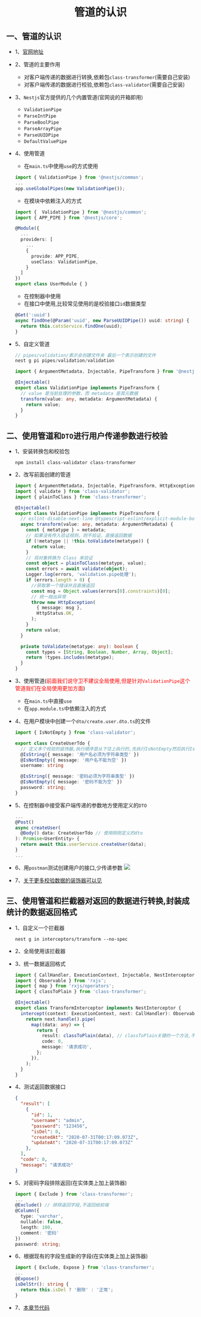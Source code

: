 # <center>管道的认识</center>

## 一、管道的认识

* 1、[官网地址](https://docs.nestjs.com/pipes)
* 2、管道的主要作用
  * 对客户端传递的数据进行转换,依赖包`class-transformer`(需要自己安装)
  * 对客户端传递的数据进行校验,依赖包`class-validator`(需要自己安装)
* 3、`Nestjs`官方提供的几个内置管道(官网说的开箱即用)
  * `ValidationPipe`
  * `ParseIntPipe`
  * `ParseBoolPipe`
  * `ParseArrayPipe`
  * `ParseUUIDPipe`
  * `DefaultValuePipe`

* 4、使用管道

  * 在`main.ts`中使用`use`的方式使用

  ```ts
  import { ValidationPipe } from '@nestjs/common';
  ...
  app.useGlobalPipes(new ValidationPipe());
  ```

  * 在模块中依赖注入的方式

  ```ts
  import {  ValidationPipe } from '@nestjs/common';
  import { APP_PIPE } from '@nestjs/core';

  @Module({
    ...
    providers: [
      ...
      {
        provide: APP_PIPE,
        useClass: ValidationPipe,
      }
    ]
  })
  export class UserModule { }
  ```

  * 在控制器中使用
  * 在接口中使用,比较常见使用的是校验接口`id`数据类型

  ```ts
  @Get(':uuid')
  async findOne(@Param('uuid', new ParseUUIDPipe()) uuid: string) {
    return this.catsService.findOne(uuid);
  }
  ```

* 5、自定义管道

  ```ts
  // pipes/validation/表示会创建文件夹 最后一个表示创建的文件
  nest g pi pipes/validation/validation
  ```

  ```ts
  import { ArgumentMetadata, Injectable, PipeTransform } from '@nestjs/common';

  @Injectable()
  export class ValidationPipe implements PipeTransform {
    // value 是当前处理的参数，而 metadata 是其元数据
    transform(value: any, metadata: ArgumentMetadata) {
      return value;
    }
  }
  ```

## 二、使用管道和`DTO`进行用户传递参数进行校验

* 1、安装转换包和校验包

  ```shell
  npm install class-validator class-transformer
  ```
* 2、改写前面创建的管道

  ```ts
  import { ArgumentMetadata, Injectable, PipeTransform, HttpException, HttpStatus, Logger } from '@nestjs/common';
  import { validate } from 'class-validator';
  import { plainToClass } from 'class-transformer';

  @Injectable()
  export class ValidationPipe implements PipeTransform {
    // eslint-disable-next-line @typescript-eslint/explicit-module-boundary-types
    async transform(value: any, metadata: ArgumentMetadata) {
      const { metatype } = metadata;
      // 如果没有传入验证规则，则不验证，直接返回数据
      if (!metatype || !this.toValidate(metatype)) {
        return value;
      }
      // 将对象转换为 Class 来验证
      const object = plainToClass(metatype, value);
      const errors = await validate(object);
      Logger.log(errors, 'validation.pipe处理');
      if (errors.length > 0) {
        //获取第一个错误并且直接返回
        const msg = Object.values(errors[0].constraints)[0];
        // 统一抛出异常
        throw new HttpException(
          { message: msg },
          HttpStatus.OK,
        );
      }
      return value;
    }

    private toValidate(metatype: any): boolean {
      const types = [String, Boolean, Number, Array, Object];
      return !types.includes(metatype);
    }
  }
  ```

* 3、使用管道(<font color="#f00">前面我们说守卫不建议全局使用,但是针对`ValidationPipe`这个管道我们在全局使用更加方面</font>)
  * 在`main.ts`中直接`use`
  * 在`app.module.ts`中依赖注入的方式

* 4、在用户模块中创建一个`dto/create.user.dto.ts`的文件

  ```ts
  import { IsNotEmpty } from 'class-validator';

  export class CreateUserTdo {
    // 定义多个校验的装饰器,执行顺序是从下往上执行的,先执行IsNotEmpty然后执行IsString
    @IsString({ message: '用户名必须为字符串类型' })
    @IsNotEmpty({ message: '用户名不能为空' })
    username: string

    @IsString({ message: '密码必须为字符串类型' })
    @IsNotEmpty({ message: '密码不能为空' })
    password: string;
  }
  ```

* 5、在控制器中接受客户端传递的参数地方使用定义的`DTO`

  ```ts
  ...
  @Post()
  async createUser(
    @Body() data: CreateUserTdo // 使用刚刚定义的dto
  ): Promise<UserEntity> {
    return await this.userService.createUser(data);
  }
  ...
  ```

* 6、用`postman`测试创建用户的接口,少传递参数
  ![](./source/01.png)

* 7、[关于更多校验数据的装饰器可以见](https://github.com/typestack/class-validator)

## 三、使用管道和拦截器对返回的数据进行转换,封装成统计的数据返回格式

* 1、自定义一个拦截器

  ```shell
  nest g in interceptors/transform --no-spec
  ```

* 2、全局使用该拦截器
* 3、统一数据返回格式

  ```ts
  import { CallHandler, ExecutionContext, Injectable, NestInterceptor } from '@nestjs/common';
  import { Observable } from 'rxjs';
  import { map } from 'rxjs/operators';
  import { classToPlain } from 'class-transformer';

  @Injectable()
  export class TransformInterceptor implements NestInterceptor {
    intercept(context: ExecutionContext, next: CallHandler): Observable<any> {
      return next.handle().pipe(
        map((data: any) => {
          return {
            result: classToPlain(data), // classToPlain关键的一个方法,不使用那么实体类中使用排除字段的不生效
            code: 0,
            message: '请求成功',
          };
        }),
      );
    }
  }
  ```

* 4、测试返回数据接口

  ```json
  {
    "result": [
      {
        "id": 1,
        "username": "admin",
        "password": "123456",
        "isDel": 0,
        "createdAt": "2020-07-31T00:17:09.073Z",
        "updateAt": "2020-07-31T00:17:09.073Z"
      },
    ],
    "code": 0,
    "message": "请求成功"
  }
  ```

* 5、对密码字段排除返回(在实体类上加上装饰器)

  ```ts
  import { Exclude } from 'class-transformer';
  ...
  @Exclude() // 排除返回字段,不返回给前端
  @Column({
    type: 'varchar',
    nullable: false,
    length: 100,
    comment: '密码'
  })
  password: string;
  ```

* 6、根据现有的字段生成新的字段(在实体类上加上装饰器)

  ```ts
  import { Exclude, Expose } from 'class-transformer';
  ...
  @Expose()
  isDelStr(): string {
    return this.isDel ? '删除' : '正常';
  }
  ```
* 7、[本章节代码](https://github.com/kuangshp/nest-book-code/tree/23.pipes)